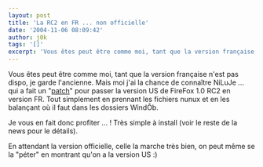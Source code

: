```yaml
---
layout: post
title: 'La RC2 en FR ... non officielle'
date: '2004-11-06 08:09:42'
author: j0k
tags: '[]'
excerpt: 'Vous êtes peut être comme moi, tant que la version française n''est pas dispo, je garde l''ancienne. Mais moi j''ai la chance de connaître NiLuJe ... qui a fait un "[patch](http://n1luj3.free.fr/nux/firefox-fr.zip)" pour passer la version US de FireFox 1.0 RC2 en version FR.    Tout simplement en prennant les fichiers nunux et en les balançant où il faut dans les      ...'
---
```


Vous êtes peut être comme moi, tant que la version française n'est pas dispo, je garde l'ancienne. Mais moi j'ai la chance de connaître NiLuJe ... qui a fait un "[patch](http://n1luj3.free.fr/nux/firefox-fr.zip)" pour passer la version US de FireFox 1.0 RC2 en version FR.    Tout simplement en prennant les fichiers nunux et en les balançant où il faut dans les dossiers WindÔb.

Je vous en fait donc profiter ... !   Très simple à install (voir le reste de la news pour le détails).

En attendant la version officielle, celle la marche très bien, on peut même se la "péter" en montrant qu'on a la version US :)
